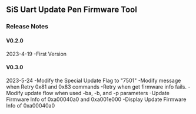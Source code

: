 ## SiS Uart Update Pen Firmware Tool

### Release Notes

#### V0.2.0

2023-4-19
-First Version

#### V0.3.0

2023-5-24
-Modify the Special Update Flag to "7501"
-Modify message when Retry 0x81 and 0x83 commands
-Retry when get firmware info fails.
-Modify update flow when used -ba, -b, and -p parameters
-Update Firmware Info of 0xa00040a0 and 0xa001e000
-Display Update Firmware Info of 0xa00040a0
